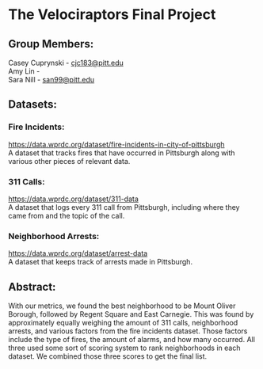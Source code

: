 # The Velociraptors Final Project

## Group Members:
Casey Cuprynski - cjc183@pitt.edu
<br/> Amy Lin -
<br/> Sara Nill - san99@pitt.edu

## Datasets:
### Fire Incidents:
https://data.wprdc.org/dataset/fire-incidents-in-city-of-pittsburgh <br/>
A dataset that tracks fires that have occurred in Pittsburgh along with various other pieces of relevant data.

### 311 Calls:
https://data.wprdc.org/dataset/311-data <br/>
A dataset that logs every 311 call from Pittsburgh, including where they came from and the topic of the call.

### Neighborhood Arrests:
https://data.wprdc.org/dataset/arrest-data <br/>
A dataset that keeps track of arrests made in Pittsburgh.

## Abstract:
With our metrics, we found the best neighborhood to be Mount Oliver Borough, followed by Regent Square and East Carnegie. This was found by approximately equally weighing the amount of 311 calls, neighborhood arrests, and various factors from the fire incidents dataset. Those factors include the type of fires, the amount of alarms, and how many occurred. All three used some sort of scoring system to rank neighborhoods in each dataset. We combined those three scores to get the final list.

